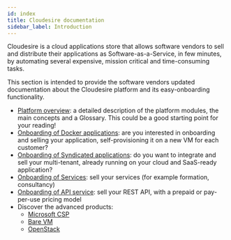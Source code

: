 ```yaml
---
id: index
title: Cloudesire documentation
sidebar_label: Introduction
---
```


Cloudesire is a cloud applications store that allows software vendors to sell
and distribute their applications as Software-as-a-Service, in few minutes, by
automating several expensive, mission critical and time-consuming tasks.

This section is intended to provide the software vendors updated documentation
about the Cloudesire platform and its easy-onboarding functionality.

* [Platform overview](platform.md): a detailed description of the platform
  modules, the main concepts and a Glossary. This could be a good starting point
  for your reading!
* [Onboarding of Docker applications](docker.md): are you interested in
  onboarding and selling your application, self-provisioning it on a new VM for
  each customer?
* [Onboarding of Syndicated applications](syndication.md): do you want to
  integrate and sell your multi-tenant, already running on your cloud and
  SaaS-ready application?
* [Onboarding of Services](service.md): sell your services (for example formation,
  consultancy)
* [Onboarding of API service](api-product.md): sell your REST API, with a
  prepaid or pay-per-use pricing model
* Discover the advanced products:
  * [Microsoft CSP](csp-product.md)
  * [Bare VM](vm.md)
  * [OpenStack](openstack.md)
